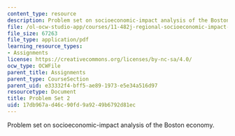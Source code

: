 ```yaml
---
content_type: resource
description: Problem set on socioeconomic-impact analysis of the Boston economy.
file: /ol-ocw-studio-app/courses/11-482j-regional-socioeconomic-impact-analyses-and-modeling-fall-2008/17db967ad46c90fd9a9249b6792d81ec_pset2.pdf
file_size: 67263
file_type: application/pdf
learning_resource_types:
- Assignments
license: https://creativecommons.org/licenses/by-nc-sa/4.0/
ocw_type: OCWFile
parent_title: Assignments
parent_type: CourseSection
parent_uid: e33332f4-bff5-ae89-1973-e5e34a516d97
resourcetype: Document
title: Problem Set 2
uid: 17db967a-d46c-90fd-9a92-49b6792d81ec
---
```

Problem set on socioeconomic-impact analysis of the Boston economy.